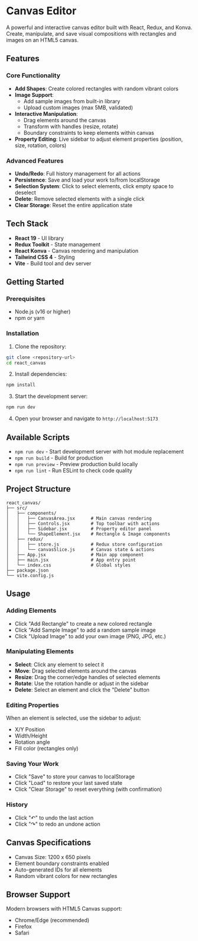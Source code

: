 # Canvas Editor

A powerful and interactive canvas editor built with React, Redux, and Konva. Create, manipulate, and save visual compositions with rectangles and images on an HTML5 canvas.

## Features

### Core Functionality
- **Add Shapes**: Create colored rectangles with random vibrant colors
- **Image Support**:
  - Add sample images from built-in library
  - Upload custom images (max 5MB, validated)
- **Interactive Manipulation**:
  - Drag elements around the canvas
  - Transform with handles (resize, rotate)
  - Boundary constraints to keep elements within canvas
- **Property Editing**: Live sidebar to adjust element properties (position, size, rotation, colors)

### Advanced Features
- **Undo/Redo**: Full history management for all actions
- **Persistence**: Save and load your work to/from localStorage
- **Selection System**: Click to select elements, click empty space to deselect
- **Delete**: Remove selected elements with a single click
- **Clear Storage**: Reset the entire application state

## Tech Stack

- **React 19** - UI library
- **Redux Toolkit** - State management
- **React Konva** - Canvas rendering and manipulation
- **Tailwind CSS 4** - Styling
- **Vite** - Build tool and dev server

## Getting Started

### Prerequisites
- Node.js (v16 or higher)
- npm or yarn

### Installation

1. Clone the repository:
```bash
git clone <repository-url>
cd react_canvas
```

2. Install dependencies:
```bash
npm install
```

3. Start the development server:
```bash
npm run dev
```

4. Open your browser and navigate to `http://localhost:5173`

## Available Scripts

- `npm run dev` - Start development server with hot module replacement
- `npm run build` - Build for production
- `npm run preview` - Preview production build locally
- `npm run lint` - Run ESLint to check code quality

## Project Structure

```
react_canvas/
├── src/
│   ├── components/
│   │   ├── CanvasArea.jsx      # Main canvas rendering
│   │   ├── Controls.jsx        # Top toolbar with actions
│   │   ├── Sidebar.jsx         # Property editor panel
│   │   └── ShapeElement.jsx    # Rectangle & Image components
│   ├── redux/
│   │   ├── store.js            # Redux store configuration
│   │   └── canvasSlice.js      # Canvas state & actions
│   ├── App.jsx                 # Main app component
│   ├── main.jsx                # App entry point
│   └── index.css               # Global styles
├── package.json
└── vite.config.js
```

## Usage

### Adding Elements
- Click "Add Rectangle" to create a new colored rectangle
- Click "Add Sample Image" to add a random sample image
- Click "Upload Image" to add your own image (PNG, JPG, etc.)

### Manipulating Elements
- **Select**: Click any element to select it
- **Move**: Drag selected elements around the canvas
- **Resize**: Drag the corner/edge handles of selected elements
- **Rotate**: Use the rotation handle or adjust in the sidebar
- **Delete**: Select an element and click the "Delete" button

### Editing Properties
When an element is selected, use the sidebar to adjust:
- X/Y Position
- Width/Height
- Rotation angle
- Fill color (rectangles only)

### Saving Your Work
- Click "Save" to store your canvas to localStorage
- Click "Load" to restore your last saved state
- Click "Clear Storage" to reset everything (with confirmation)

### History
- Click "↶" to undo the last action
- Click "↷" to redo an undone action

## Canvas Specifications

- Canvas Size: 1200 x 650 pixels
- Element boundary constraints enabled
- Auto-generated IDs for all elements
- Random vibrant colors for new rectangles

## Browser Support

Modern browsers with HTML5 Canvas support:
- Chrome/Edge (recommended)
- Firefox
- Safari

